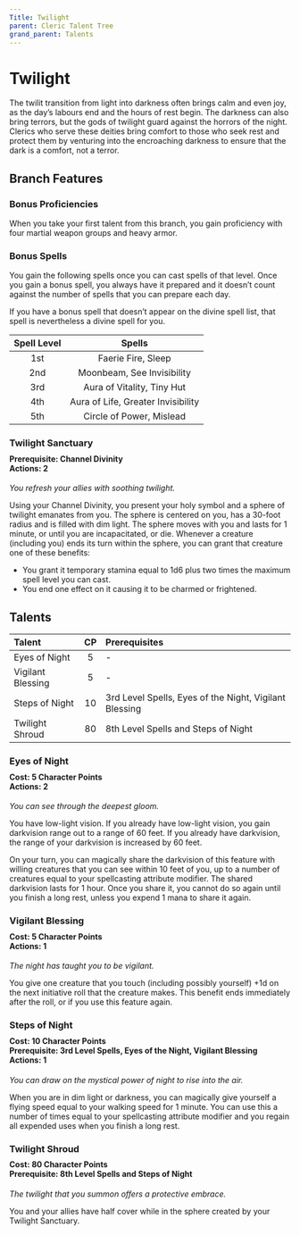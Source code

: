 ```yaml
---
Title: Twilight
parent: Cleric Talent Tree
grand_parent: Talents
---
```

 
# Twilight
The twilit transition from light into darkness often brings calm and even joy, as the day’s labours end and the hours of rest begin. The darkness can also bring terrors, but the gods of twilight guard against the horrors of the night. Clerics who serve these deities bring comfort to those who seek rest and protect them by venturing into the encroaching darkness to ensure that the dark is a comfort, not a terror.

## Branch Features
 
### Bonus Proficiencies
When you take your first talent from this branch, you gain proficiency with four martial weapon groups and heavy armor.

### Bonus Spells
You gain the following spells once you can cast spells of that level. Once you gain a bonus spell, you always have it prepared and it doesn’t count against the number of spells that you can prepare each day.
 
If you have a bonus spell that doesn’t appear on the divine spell list, that spell is nevertheless a divine spell for you.
 
| Spell Level | Spells |
|:-----------:|:------:|
| 1st | Faerie Fire, Sleep |
| 2nd | Moonbeam, See Invisibility | 
| 3rd | Aura of Vitality, Tiny Hut | 
| 4th | Aura of Life, Greater Invisibility | 
| 5th | Circle of Power, Mislead | 

### Twilight Sanctuary

<div style="margin-top:-10px;"></div>
 
#### **Prerequisite:** Channel Divinity<br>**Actions:** 2
*You refresh your allies with soothing twilight.*

Using your Channel Divinity, you present your holy symbol and a sphere of twilight emanates from you. The sphere is centered on you, has a 30-foot radius and is filled with dim light. The sphere moves with you and lasts for 1 minute, or until you are incapacitated, or die. Whenever a creature (including you) ends its turn within the sphere, you can grant that creature one of these benefits:
* You grant it temporary stamina equal to 1d6 plus two times the maximum spell level you can cast.
* You end one effect on it causing it to be charmed or frightened.

## Talents
 
| Talent | CP | Prerequisites |
|:-------|:--:|:--------------|
| Eyes of Night     | 5  | - |  
| Vigilant Blessing | 5  | - |  
| Steps of Night    | 10 | 3rd Level Spells, Eyes of the Night, Vigilant Blessing |  
| Twilight Shroud   | 80 | 8th Level Spells and Steps of Night  |  

### Eyes of Night
 
<div style="margin-top:-10px;"></div>
 
#### **Cost:** 5 Character Points<br>**Actions:** 2
*You can see through the deepest gloom.* 

You have low-light vision. If you already have low-light vision, you gain darkvision range out to a range of 60 feet. If you already have darkvision, the range of your darkvision is increased by 60 feet.

On your turn, you can magically share the darkvision of this feature with willing creatures that you can see within 10 feet of you, up to a number of creatures equal to your spellcasting attribute modifier. The shared darkvision lasts for 1 hour. Once you share it, you cannot do so again until you finish a long rest, unless you expend 1 mana to share it again.

### Vigilant Blessing
 
<div style="margin-top:-10px;"></div>
 
#### **Cost:** 5 Character Points<br>**Actions:** 1
*The night has taught you to be vigilant.* 

You give one creature that you touch (including possibly yourself) +1d on the next initiative roll that the creature makes. This benefit ends immediately after the roll, or if you use this feature again.

### Steps of Night
 
<div style="margin-top:-10px;"></div>
 
#### **Cost:** 10 Character Points<br>**Prerequisite:** 3rd Level Spells, Eyes of the Night, Vigilant Blessing <br>**Actions:** 1
*You can draw on the mystical power of night to rise into the air.* 

When you are in dim light or darkness, you can magically give yourself a flying speed equal to your walking speed for 1 minute. You can use this a number of times equal to your spellcasting attribute modifier and you regain all expended uses when you finish a long rest.

### Twilight Shroud
 
<div style="margin-top:-10px;"></div>
 
#### **Cost:** 80 Character Points<br>**Prerequisite:** 8th Level Spells and Steps of Night
*The twilight that you summon offers a protective embrace.* 

You and your allies have half cover while in the sphere created by your Twilight Sanctuary.
